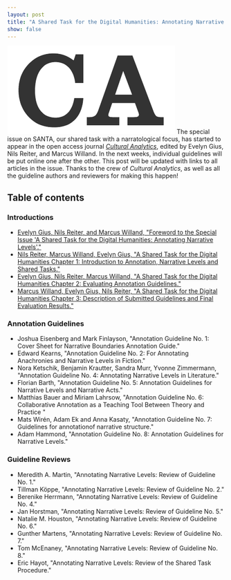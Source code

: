 ```yaml
---
layout: post
title: "A Shared Task for the Digital Humanities: Annotating Narrative Levels"
show: false
---
```


![Cologne](/assets/img/ca.png) The special issue on SANTA, our shared task with a narratological focus, has started to appear in the open access journal [*Cultural Analytics*](https://culturalanalytics.org/), edited by Evelyn Gius, Nils Reiter, and Marcus Willand. In the next weeks, individual guidelines will be put online one after the other. This post will be updated with links to all articles in the issue. Thanks to the crew of *Cultural Analytics*, as well as all the guideline authors and reviewers for making this happen!

## Table of contents

### Introductions
   - [Evelyn Gius, Nils Reiter, and Marcus Willand, "Foreword to the Special Issue 'A Shared Task for the Digital Humanities: Annotating Narrative Levels'."](https://culturalanalytics.org/2019/08/foreword-to-the-special-issue-a-shared-task-for-the-digital-humanities-annotating-narrative-levels/)
   - [Nils Reiter, Marcus Willand, Evelyn Gius, "A Shared Task for the Digital Humanities Chapter 1: Introduction to Annotation, Narrative Levels and Shared Tasks."](https://culturalanalytics.org/2019/08/a-shared-task-for-the-digital-humanities-chapter-1-introduction-to-annotation-narrative-levels-and-shared-tasks/)
   - [Evelyn Gius, Nils Reiter, Marcus Willand, "A Shared Task for the Digital Humanities Chapter 2: Evaluating Annotation Guidelines."](https://culturalanalytics.org/2019/11/a-shared-task-for-the-digital-humanities-chapter-2-evaluating-annotation-guidelines/)
   - [Marcus Willand, Evelyn Gius, Nils Reiter, "A Shared Task for the Digital Humanities Chapter 3: Description of Submitted Guidelines and Final Evaluation Results."](https://culturalanalytics.org/2019/11/a-shared-task-for-the-digital-humanities-chapter-3-description-of-submitted-guidelines-and-final-evaluation-results/)

### Annotation Guidelines
  - Joshua Eisenberg and Mark Finlayson, "Annotation Guideline No. 1: Cover Sheet for Narrative Boundaries Annotation Guide."
  - Edward Kearns, "Annotation Guideline No. 2: For Annotating Anachronies and Narrative Levels in Fiction."
  - Nora Ketschik, Benjamin Krautter, Sandra Murr, Yvonne Zimmermann, "Annotation Guideline No. 4: Annotating Narrative Levels in Literature."
  - Florian Barth, "Annotation Guideline No. 5: Annotation Guidelines for Narrative Levels and Narrative Acts."
  - Matthias Bauer and Miriam Lahrsow, "Annotation Guideline No. 6: Collaborative Annotation as a Teaching Tool Between Theory and Practice "
  - Mats Wirén, Adam Ek and Anna Kasaty, "Annotation Guideline No. 7: Guidelines for annotationof narrative structure."
  - Adam Hammond, "Annotation Guideline No. 8: Annotation Guidelines for Narrative Levels."

### Guideline Reviews
  - Meredith A. Martin, "Annotating Narrative Levels: Review of Guideline No. 1."
  - Tillman Köppe, "Annotating Narrative Levels: Review of Guideline No. 2."
  - Berenike Herrmann, "Annotating Narrative Levels: Review of Guideline No. 4."
  - Jan Horstman, "Annotating Narrative Levels: Review of Guideline No. 5."
  - Natalie M. Houston, "Annotating Narrative Levels: Review of Guideline No. 6."
  - Gunther Martens, "Annotating Narrative Levels: Review of Guideline No. 7."
  - Tom McEnaney, "Annotating Narrative Levels: Review of Guideline No. 8."
  - Eric Hayot, "Annotating Narrative Levels: Review of the Shared Task Procedure."


